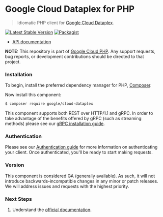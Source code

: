 # Google Cloud Dataplex for PHP

> Idiomatic PHP client for [Google Cloud Dataplex](https://cloud.google.com/dataplex).

[![Latest Stable Version](https://poser.pugx.org/google/cloud-dataplex/v/stable)](https://packagist.org/packages/google/cloud-dataplex) [![Packagist](https://img.shields.io/packagist/dm/google/cloud-dataplex.svg)](https://packagist.org/packages/google/cloud-dataplex)

* [API documentation](https://cloud.google.com/php/docs/reference/cloud-dataplex/latest)

**NOTE:** This repository is part of [Google Cloud PHP](https://github.com/googleapis/google-cloud-php). Any
support requests, bug reports, or development contributions should be directed to
that project.

### Installation

To begin, install the preferred dependency manager for PHP, [Composer](https://getcomposer.org/).

Now install this component:

```sh
$ composer require google/cloud-dataplex
```

This component supports both REST over HTTP/1.1 and gRPC. In order to take advantage of the benefits offered by gRPC (such as streaming methods)
please see our [gRPC installation guide](https://cloud.google.com/php/grpc).

### Authentication

Please see our [Authentication guide](https://github.com/googleapis/google-cloud-php/blob/main/AUTHENTICATION.md) for more information
on authenticating your client. Once authenticated, you'll be ready to start making requests.

### Version

This component is considered GA (generally available). As such, it will not introduce backwards-incompatible changes in
any minor or patch releases. We will address issues and requests with the highest priority.

### Next Steps

1. Understand the [official documentation](https://cloud.google.com/dataplex/docs).
